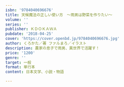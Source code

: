 ```yaml
---
isbn: '9784040696676'
title: 天候魔法の正しい使い方　～雨男は野菜を作りたい～
volume: ''
series: ''
publisher: ＫＤＯＫＡＷＡ
pubdate: '2018-04-25'
cover: 'https://cover.openbd.jp/9784040696676.jpg'
author: くろかた／著 ファルまろ／イラスト
description: 農家の息子で雨男、異世界で活躍す！
price: '1200'
genre: ''
target: 一般
format: 単行本
content: 日本文学、小説・物語

---
```

